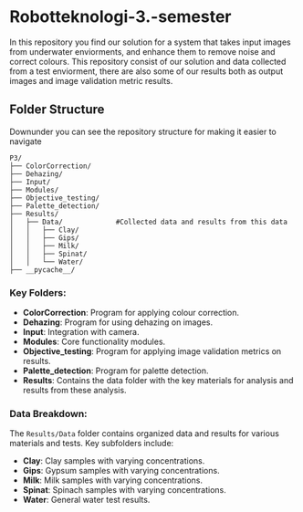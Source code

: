 # Robotteknologi-3.-semester
In this repository you find our solution for a system that takes input images from underwater enviorments, and enhance them to remove noise and correct colours. This repository consist of our solution and data collected from a test enviorment, there are also some of our results both as output images and image validation metric results.

## Folder Structure
Downunder you can see the repository structure for making it easier to navigate

```
P3/
├── ColorCorrection/
├── Dehazing/
├── Input/
├── Modules/                    
├── Objective_testing/
├── Palette_detection/
├── Results/
│   ├── Data/             #Collected data and results from this data
│   │   ├── Clay/
│   │   ├── Gips/
│   │   ├── Milk/
│   │   ├── Spinat/
│   │   └── Water/
├── __pycache__/
```

### Key Folders:

- **ColorCorrection**: Program for applying colour correction.
- **Dehazing**: Program for using dehazing on images.
- **Input**: Integration with camera.
- **Modules**: Core functionality modules.
- **Objective_testing**: Program for applying image validation metrics on results.
- **Palette_detection**: Program for palette detection.
- **Results**: Contains the data folder with the key materials for analysis and results from these analysis.

### Data Breakdown:

The `Results/Data` folder contains organized data and results for various materials and tests. Key subfolders include:

- **Clay**: Clay samples with varying concentrations.
- **Gips**: Gypsum samples with varying concentrations.
- **Milk**: Milk samples with varying concentrations.
- **Spinat**: Spinach samples with varying concentrations.
- **Water**: General water test results.
